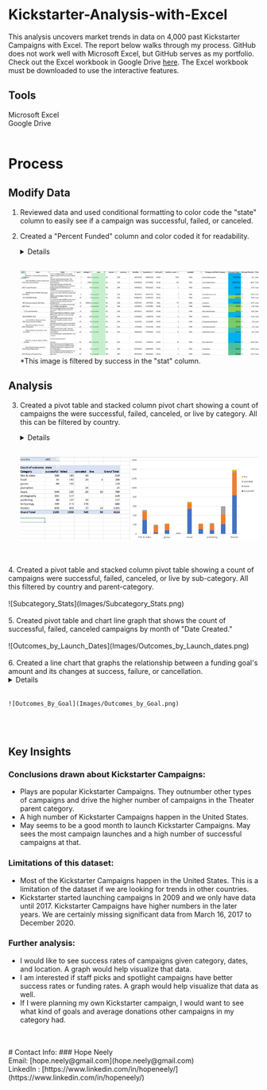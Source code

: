 # Kickstarter-Analysis-with-Excel

This analysis uncovers market trends in data on 4,000 past Kickstarter Campaigns with Excel. The report below walks through my process. GitHub does not work well with Microsoft Excel, but GitHub serves as my portfolio. Check out the Excel workbook in Google Drive [here](https://drive.google.com/drive/folders/1BR3mQV0Lyo3iH9gysSrx1d_AQ3Zy_wj2?usp=sharing). The Excel workbook must be downloaded to use the interactive features. 

## Tools
Microsoft Excel<br>
Google Drive
<br>
<br>
# Process
## Modify Data
1. Reviewed data and used conditional formatting to color code the "state" column to easily see if a campaign was successful, failed, or canceled. 
2. Created a "Percent Funded" column and color coded it for readability.
    <details>
    Conditional formatting was used to fill each cell in the "Percent Funded" column using a three-color scale. The scale starts at 0 and be a dark shade of red, transitions to green at 100, and blue at 200.
    </details>
    <br>

    ![Successful_Campaigns](Images/Successful_Campaigns.png) 
    *This image is filtered by success in the "stat" column. 

## Analysis
3. Created a pivot table and stacked column pivot chart showing a count of campaigns the were successful, failed, canceled, or live by category. All this can be filtered by country.
    <details>
     This required two new columns, "Category" and "Sub-Category", which use formulas to split the "Category and Sub-Category" column into two.
    </details>
    <br>

    ![Category_Stats](Images/Category_Stats.png)
<br>
<br>
4. Created a pivot table and stacked column pivot table showing a count of campaigns were successful, failed, canceled, or live by sub-category. All this filtered by country and parent-category. <br>
<br>![Subcategory_Stats](Images/Subcategory_Stats.png)
<br>
<br>
5. Created pivot table and chart line graph that shows the count of successful, failed, canceled campaigns by month of "Date Created."<br>
<br>![Outcomes_by_Launch_Dates](Images/Outcomes_by_Launch_dates.png)
<br>
<br>
6. Created a line chart that graphs the relationship between a funding goal's amount and its changes at success, failure, or cancellation.<br>
    <details>
    The following was required:<br>
    - Created a new sheet for data on counts and percentages of successful, failed and canceled campaigns by funding goal ranges.<br>  
    - Used the COUNTIFS() formula to count how many successful, failed, and canceled projects were created with funding goals within the new ranges. <br>
    - From that, calculated respective percentages.
    </details>
    <br>

    ![Outcomes_By_Goal](Images/Outcomes_by_Goal.png)
<br>
<br>

## Key Insights
### Conclusions drawn about Kickstarter Campaigns: 
* Plays are popular Kickstarter Campaigns. They outnumber other types of campaigns and drive the higher number of campaigns in the Theater parent category. 
* A high number of Kickstarter Campaigns happen in the United States.  
* May seems to be a good month to launch Kickstarter Campaigns. May sees the most campaign launches and a high number of successful campaigns at that. 
### Limitations of this dataset:
*	Most of the Kickstarter Campaigns happen in the United States. This is a limitation of the dataset if we are looking for trends in other countries.
* Kickstarter started launching campaigns in 2009 and we only have data until 2017. Kickstarter Campaigns have higher numbers in the later years. We are certainly missing significant data from March 16, 2017 to December 2020. 
### Further analysis:  
* I would like to see success rates of campaigns given category, dates, and location. A graph would help visualize that data. 
* I am interested if staff picks and spotlight campaigns have better success rates or funding rates. A graph would help visualize that data as well. 
* If I were planning my own Kickstarter campaign, I would want to see what kind of goals and average donations other campaigns in my category had. 
<br>
<br>
# Contact Info:
### Hope Neely<br>
Email: [hope.neely@gmail.com](hope.neely@gmail.com)<br>
LinkedIn : [https://www.linkedin.com/in/hopeneely/](https://www.linkedin.com/in/hopeneely/)
